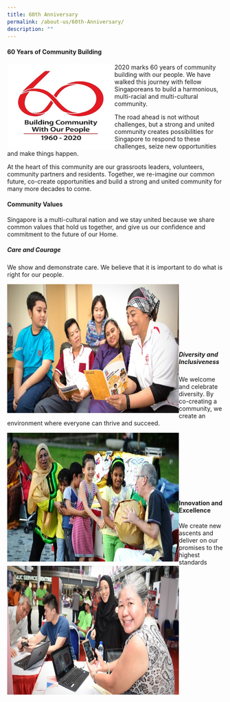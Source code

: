 ```yaml
---
title: 60th Anniversary
permalink: /about-us/60th-Anniversary/
description: ""
---
```

#### **60 Years of Community Building**


<img style="height:200px;width:250px" align="left" src="/images/About%20Us/60th%20Anniversary/pa60-logo-high-res462929700a1d6b0c895eff0000f6c7a3.jpg">
2020 marks 60 years of community building with our people. We have walked this journey with fellow Singaporeans to build a harmonious, multi-racial and multi-cultural community.

The road ahead is not without challenges, but a strong and united community creates possibilities for Singapore to respond to these challenges, seize new opportunities and make things happen.

At the heart of this community are our grassroots leaders, volunteers, community partners and residents. Together, we re-imagine our common future, co-create opportunities and build a strong and united community for many more decades to come.

#### **Community Values**
Singapore is a multi-cultural nation and we stay united because we share common values that hold us together, and give us our confidence and commitment to the future of our Home.

##### Care and Courage

We show and demonstrate care. We believe that it is important to do what is right for our people.

<img style="height:300px;width:400px" align="left" src="/images/About%20Us/60th%20Anniversary/Care%20and%20Courage.jpg"><br><br><br><br><br><br><br><br>


##### Diversity and Inclusiveness

We welcome and celebrate diversity. By co-creating a community, we create an environment where everyone can thrive and succeed.

<img style="height:300px;width:400px" align="left" src="/images/About%20Us/60th%20Anniversary/Diversity%20and%20Inclusiveness.jpg"><br><br><br><br><br><br><br><br>


#### Innovation and Excellence

We create new ascents and deliver on our promises to the highest standards
<img style="height:300px;width:400px" align="left" src="/images/About%20Us/60th%20Anniversary/Innovation%20and%20Excellence.jpg">